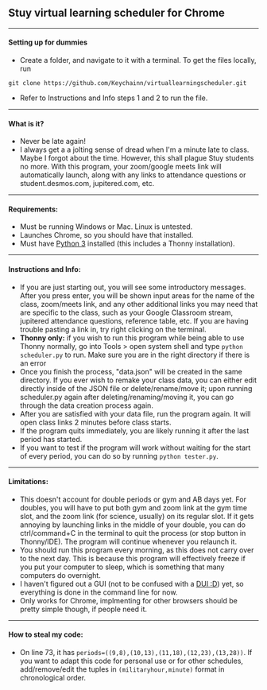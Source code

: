 ## Stuy virtual learning scheduler for Chrome
---
#### Setting up for dummies
- Create a folder, and navigate to it with a terminal. To get the files locally, run
```
git clone https://github.com/Keychainn/virtuallearningscheduler.git
```
- Refer to Instructions and Info steps 1 and 2 to run the file.
---
#### What is it?
- Never be late again!
- I always get a a jolting sense of dread when I'm a minute late to class. Maybe I forgot about the time. However, this shall plague Stuy students no more. With this program, your zoom/google meets link will automatically launch, along with any links to attendance questions or student.desmos.com, jupitered.com, etc.
---
#### Requirements:
- Must be running Windows or Mac. Linux is untested.
- Launches Chrome, so you should have that installed.
- Must have [Python 3](https://www.python.org/downloads/) installed (this includes a Thonny installation).
---
#### Instructions and Info:
- If you are just starting out, you will see some introductory messages. After you press enter, you will be shown input areas for the name of the class, zoom/meets link, and any other additional links you may need that are specific to the class, such as your Google Classroom stream, jupitered attendance questions, reference table, etc. If you are having trouble pasting a link in, try right clicking on the terminal.
- **Thonny only:** if you wish to run this program while being able to use Thonny normally, go into Tools > open system shell and type `python scheduler.py` to run. Make sure you are in the right directory if there is an error
- Once you finish the process, "data.json" will be created in the same directory. If you ever wish to remake your class data, you can either edit directly inside of the JSON file or delete/rename/move it; upon running scheduler.py again after deleting/renaming/moving it, you can go through the data creation process again.
- After you are satisfied with your data file, run the program again. It will open class links 2 minutes before class starts.
- If the program quits immediately, you are likely running it after the last period has started.
- If you want to test if the program will work without waiting for the start of every period, you can do so by running `python tester.py`.
---
#### Limitations:
- This doesn't account for double periods or gym and AB days yet. For doubles, you will have to put both gym and zoom link at the gym time slot, and the zoom link (for science, usually) on its regular slot. If it gets annoying by launching links in the middle of your double, you can do ctrl/command+C in the terminal to quit the process (or stop button in Thonny/IDE). The program will continue whenever you relaunch it.
- You should run this program every morning, as this does not carry over to the next day. This is because this program will effectively freeze if you put your computer to sleep, which is something that many computers do overnight.
- I haven't figured out a GUI (not to be confused with a [DUI :D](https://en.wikipedia.org/wiki/Driving_under_the_influence))  yet, so everything is done in the command line for now.
- Only works for Chrome, implmenting for other browsers should be pretty simple though, if people need it.
---
#### How to steal my code:
- On line 73, it has `periods=((9,8),(10,13),(11,18),(12,23),(13,28))`. If you want to adapt this code for personal use or for other schedules, add/remove/edit the tuples in `(militaryhour,minute)` format in chronological order.